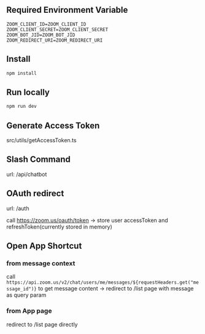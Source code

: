 ## Required Environment Variable

```text
ZOOM_CLIENT_ID=ZOOM_CLIENT_ID
ZOOM_CLIENT_SECRET=ZOOM_CLIENT_SECRET
ZOOM_BOT_JID=ZOOM_BOT_JID
ZOOM_REDIRECT_URI=ZOOM_REDIRECT_URI
```

## Install

```bash
npm install
```

## Run locally

```bash
npm run dev
```

## Generate Access Token

src/utils/getAccessToken.ts

## Slash Command

url: /api/chatbot

## OAuth redirect

url: /auth

call https://zoom.us/oauth/token -> store user accessToken and refreshToken(currently stored in memory)

## Open App Shortcut

### from message context

call `https://api.zoom.us/v2/chat/users/me/messages/${requestHeaders.get("message_id")}` to get message content -> redirect to /list page with message as query param

### from App page

redirect to /list page directly
